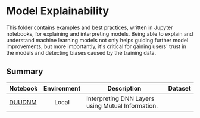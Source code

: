 # Model Explainability

This folder contains examples and best practices, written in Jupyter notebooks, for explaining and
interpreting models. Being able to explain and understand machine learning models not only helps
guiding further model improvements, but more importantly, it's critical for gaining users' trust in the
models and detecting biases caused by the training data.

## Summary

|Notebook|Environment|Description|Dataset|
|---|:---:|---|---|
|[DUUDNM](interpret_dnn_layers.ipynb)|Local| Interpreting DNN Layers using Mutual Information.||
